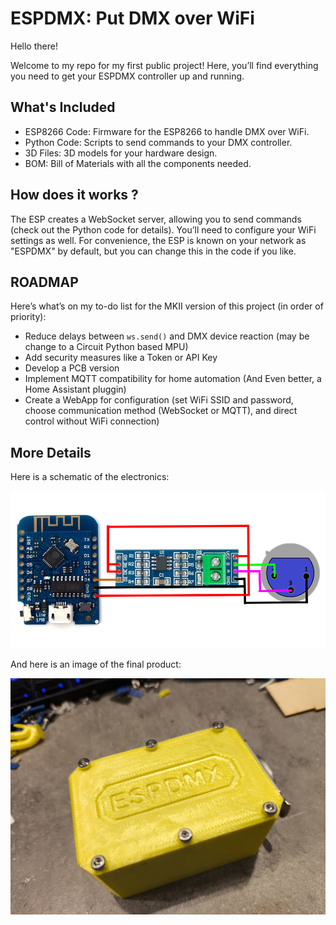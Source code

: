 # ESPDMX: Put DMX over WiFi

Hello there!

Welcome to my repo for my first public project! Here, you’ll find everything you need to get your ESPDMX controller up and running.

## What's Included
* ESP8266 Code: Firmware for the ESP8266 to handle DMX over WiFi.
* Python Code: Scripts to send commands to your DMX controller.
* 3D Files: 3D models for your hardware design.
* BOM: Bill of Materials with all the components needed.

## How does it works ?

The ESP creates a WebSocket server, allowing you to send commands (check out the Python code for details). You’ll need to configure your WiFi settings as well. For convenience, the ESP is known on your network as "ESPDMX" by default, but you can change this in the code if you like.

## ROADMAP

Here’s what’s on my to-do list for the MKII version of this project (in order of priority):

- Reduce delays between `ws.send()` and DMX device reaction (may be change to a Circuit Python based MPU)
- Add security measures like a Token or API Key
- Develop a PCB version
- Implement MQTT compatibility for home automation (And Even better, a Home Assistant pluggin)
- Create a WebApp for configuration (set WiFi SSID and password, choose communication method (WebSocket or MQTT), and direct control without WiFi connection)


## More Details

Here is a schematic of the electronics:

![Schematic](render/schematic.png)


And here is an image of the final product:

![Final product](render/finalproduct.jpg)
